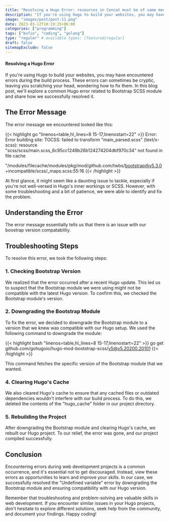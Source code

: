 ```yaml
---
title: "Resolving a Hugo Error: resources in Concat must be of same media type, got text/x-scss and text/css "
description: "If you're using Hugo to build your websites, you may have encountered errors during the build process. These errors can sometimes be cryptic, leaving you scratching your head, wondering how to fix them. In this blog post, we'll explore a common Hugo error related to Bootstrap SCSS module and share how we successfully resolved it."
image: "images/post/post-11.png"
date: 2023-03-12T18:19:25+06:00
categories: ["programming"]
tags: ["bufio", "coding", "golang"]
type: "reguler" # available types: [featured/regular]
draft: false
sitemapExclude: false
---
```




#### Resolving a Hugo Error

If you're using Hugo to build your websites, you may have encountered errors during the build process. These errors can sometimes be cryptic, leaving you scratching your head, wondering how to fix them. In this blog post, we'll explore a common Hugo error related to Bootstrap SCSS module and share how we successfully resolved it.


## The Error Message

The error message we encountered looked like this:

{{< highlight go "linenos=table,hl_lines=8 15-17,linenostart=22" >}}
Error: Error building site: TOCSS: failed to transform "main_parsed.scss" (text/x-scss): resource "scss/scss/main.scss_6c95cc1249b26b124274204dbf970c34" not found in file cache

"/modules/filecache/modules/pkg/mod/github.com/twbs/bootstrap@v5.3.0+incompatible/scss/_maps.scss:55:16
{{< /highlight >}}

At first glance, it might seem like a daunting issue to tackle, especially if you're not well-versed in Hugo's inner workings or SCSS. However, with some troubleshooting and a bit of patience, we were able to identify and fix the problem.

## Understanding the Error

The error message essentially tells us that there is an issue with our boostrap version compatability.

## Troubleshooting Steps

To resolve this error, we took the following steps:

### 1. Checking Bootstrap Version

We realized that the error occurred after a recent Hugo update. This led us to suspect that the Bootstrap module we were using might not be compatible with the latest Hugo version. To confirm this, we checked the Bootstrap module's version.

### 2. Downgrading the Bootstrap Module

To fix the error, we decided to downgrade the Bootstrap module to a version that we knew was compatible with our Hugo setup. We used the following command to downgrade the module:

{{< highlight bash "linenos=table,hl_lines=8 15-17,linenostart=22" >}}
go get github.com/gohugoio/hugo-mod-bootstrap-scss/v5@v5.20200.20101
{{< /highlight >}}

This command fetches the specific version of the Bootstrap module that we wanted.

### 4. Clearing Hugo's Cache

We also cleared Hugo's cache to ensure that any cached files or outdated dependencies wouldn't interfere with our build process. To do this, we deleted the contents of the "hugo_cache" folder in our project directory.

### 5. Rebuilding the Project

After downgrading the Bootstrap module and clearing Hugo's cache, we rebuilt our Hugo project. To our relief, the error was gone, and our project compiled successfully.

## Conclusion

Encountering errors during web development projects is a common occurrence, and it's essential not to get discouraged. Instead, view these errors as opportunities to learn and improve your skills. In our case, we successfully resolved the "Undefined variable" error by downgrading the Bootstrap module and ensuring compatibility with our Hugo version.

Remember that troubleshooting and problem-solving are valuable skills in web development. If you encounter similar issues in your Hugo projects, don't hesitate to explore different solutions, seek help from the community, and document your findings. Happy coding!